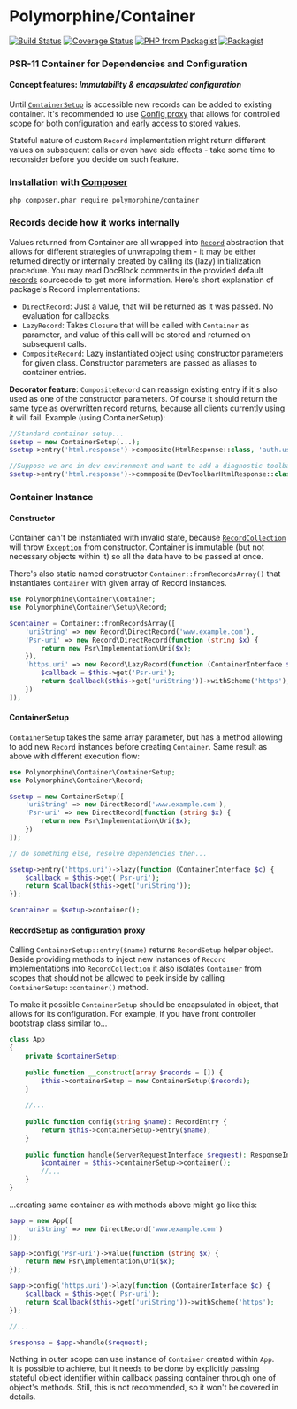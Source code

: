 # Polymorphine/Container
[![Build Status](https://travis-ci.org/shudd3r/polymorphine-container.svg?branch=develop)](https://travis-ci.org/shudd3r/container)
[![Coverage Status](https://coveralls.io/repos/github/shudd3r/polymorphine-container/badge.svg?branch=develop)](https://coveralls.io/github/shudd3r/container?branch=develop)
[![PHP from Packagist](https://img.shields.io/packagist/php-v/polymorphine/container/dev-develop.svg)](https://packagist.org/packages/polymorphine/container)
[![Packagist](https://img.shields.io/packagist/l/polymorphine/container.svg)](https://packagist.org/packages/polymorphine/container)
### PSR-11 Container for Dependencies and Configuration

#### Concept features: *Immutability & encapsulated configuration*
Until [`ContainerSetup`](src/ContainerSetup.php) is accessible new records can be added
to existing container. It's recommended to use [Config proxy](#config-proxy) that allows
for controlled scope for both configuration and early access to stored values.

Stateful nature of custom `Record` implementation might return different values on
subsequent calls or even have side effects - take some time to reconsider before you
decide on such feature.

### Installation with [Composer](https://getcomposer.org/)
    php composer.phar require polymorphine/container

### Records decide how it works internally
Values returned from Container are all wrapped into [`Record`](src/Setup/Record.php) abstraction that allows
for different strategies of unwrapping them - it may be either returned directly or internally created
by calling its (lazy) initialization procedure. You may read DocBlock comments in the provided default
[records](src/Setup/Record) sourcecode to get more information. Here's short explanation of package's
Record implementations:

- `DirectRecord`: Just a value, that will be returned as it was passed. No evaluation for callbacks.
- `LazyRecord`: Takes `Closure` that will be called with `Container` as parameter, and value of this call will be stored
and returned on subsequent calls.
- `CompositeRecord`: Lazy instantiated object using constructor parameters for given class. Constructor parameters are
passed as aliases to container entries.

**Decorator feature**: `CompositeRecord` can reassign existing entry if it's also used as one of the constructor parameters.
Of course it should return the same type as overwritten record returns, because all clients currently using it will fail.
Example (using ContainerSetup):

```php
//Standard container setup...
$setup = new ContainerSetup(...);
$setup->entry('html.response')->composite(HtmlResponse::class, 'auth.user', 'template.system');

//Suppose we are in dev environment and want to add a diagnostic toolbar for all html views...
$setup->entry('html.response')->commposite(DevToolbarHtmlResponse::class, 'html.response', 'system.info');
```

### Container Instance
#### Constructor
Container can't be instantiated with invalid state, because [`RecordCollection`](src/Setup/RecordCollection.php)
will throw [`Exception`](src/Exception) from constructor. Container is immutable (but not necessary objects within it)
so all the data have to be passed at once.

There's also static named constructor `Container::fromRecordsArray()` that instantiates `Container` with given array
of Record instances.

```php
use Polymorphine\Container\Container;
use Polymorphine\Container\Setup\Record;

$container = Container::fromRecordsArray([
    'uriString' => new Record\DirectRecord('www.example.com'),
    'Psr-uri' => new Record\DirectRecord(function (string $x) {
        return new Psr\Implementation\Uri($x);
    }),
    'https.uri' => new Record\LazyRecord(function (ContainerInterface $c) {
        $callback = $this->get('Psr-uri');
        return $callback($this->get('uriString'))->withScheme('https');
    })
]);
```

#### ContainerSetup
`ContainerSetup` takes the same array parameter, but has a method allowing to add new `Record`
instances before creating `Container`. Same result as above with different execution flow:

```php
use Polymorphine\Container\ContainerSetup;
use Polymorphine\Container\Record;

$setup = new ContainerSetup([
    'uriString' => new DirectRecord('www.example.com'),
    'Psr-uri' => new DirectRecord(function (string $x) {
        return new Psr\Implementation\Uri($x);
    })
]);

// do something else, resolve dependencies then...

$setup->entry('https.uri')->lazy(function (ContainerInterface $c) {
    $callback = $this->get('Psr-uri');
    return $callback($this->get('uriString'));
});

$container = $setup->container();
```

#### RecordSetup as configuration proxy
Calling `ContainerSetup::entry($name)` returns `RecordSetup` helper object.
Beside providing methods to inject new instances of `Record` implementations
into `RecordCollection` it also isolates `Container` from scopes that should
not be allowed to peek inside by calling `ContainerSetup::container()` method.

To make it possible `ContainerSetup` should be encapsulated in object,
that allows for its configuration. For example, if you have front
controller bootstrap class similar to...

```php
class App
{
    private $containerSetup;
    
    public function __construct(array $records = []) {
        $this->containerSetup = new ContainerSetup($records);
    }
    
    //...
    
    public function config(string $name): RecordEntry {
        return $this->containerSetup->entry($name);
    }
    
    public function handle(ServerRequestInterface $request): ResponseInterface {
        $container = $this->containerSetup->container();
        //...
    }
}
```

...creating same container as with methods above might go like this:

```php
$app = new App([
    'uriString' => new DirectRecord('www.example.com')
]);

$app->config('Psr-uri')->value(function (string $x) {
    return new Psr\Implementation\Uri($x);
});

$app->config('https.uri')->lazy(function (ContainerInterface $c) {
    $callback = $this->get('Psr-uri');
    return $callback($this->get('uriString'))->withScheme('https');
});

//...

$response = $app->handle($request);
```

Nothing in outer scope can use instance of `Container` created within `App`.  
It is possible to achieve, but it needs to be done by explicitly passing
stateful object identifier within callback passing container through one of
object's methods. Still, this is not recommended, so it won't be covered in details.
